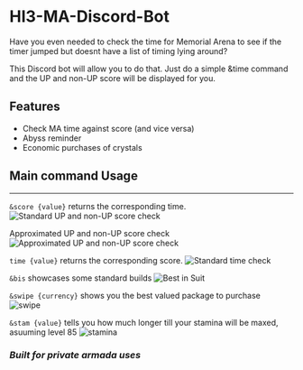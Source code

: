# HI3-MA-Discord-Bot

Have you even needed to check the time for Memorial Arena to see if the timer jumped but doesnt have a list of timing lying around?

This Discord bot will allow you to do that. Just do a simple &time command and the UP and non-UP score will be displayed for you.

## Features

- Check MA time against score (and vice versa)
- Abyss reminder
- Economic purchases of crystals

## Main command Usage

---

`&score {value}` returns the corresponding time.
![Standard UP and non-UP score check](https://cdn.discordapp.com/attachments/646259831560208385/752188176398942259/unknown.png)

Approximated UP and non-UP score check
![Approximated UP and non-UP score check](https://cdn.discordapp.com/attachments/646259831560208385/752188680160149574/unknown.png)

`time {value}` returns the corresponding score.
![Standard time check](https://cdn.discordapp.com/attachments/646259831560208385/752188376609980446/unknown.png)

`&bis` showcases some standard builds
![Best in Suit](https://cdn.discordapp.com/attachments/646259831560208385/752188845965180989/unknown.png)

`&swipe {currency}` shows you the best valued package to purchase
![swipe](https://cdn.discordapp.com/attachments/646259831560208385/752189271372333087/unknown.png)

`&stam {value}` tells you how much longer till your stamina will be maxed, asuuming level 85
![stamina](https://cdn.discordapp.com/attachments/646259831560208385/752192357704794152/unknown.png)

### _Built for private armada uses_
